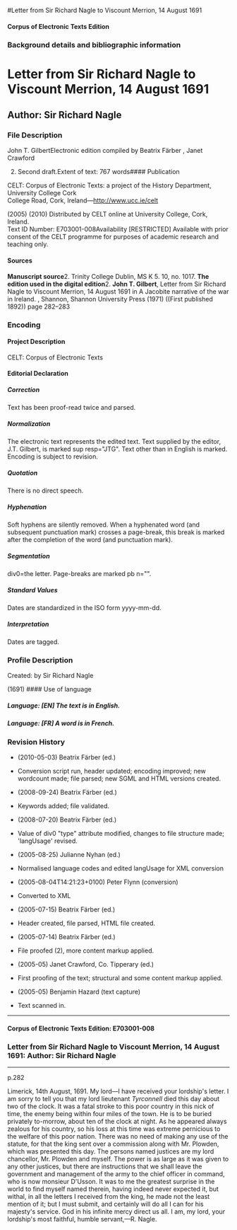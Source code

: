 

#Letter from Sir Richard Nagle to Viscount Merrion, 14 August 1691


<!-- // 
 function footNote(link) {
 openpopup = window.open(link,"openpopup","width=512,height=128,left=256,top=256,resizable=no,scrollbars=1,menubar=1,statusbar=0,toolbar=0");
}
// -->



#### Corpus of Electronic Texts Edition


### Background details and bibliographic information


Letter from Sir Richard Nagle to Viscount Merrion, 14 August 1691
=================================================================


Author: Sir Richard Nagle
-------------------------


### File Description

John T. GilbertElectronic edition compiled by Beatrix Färber , Janet Crawford

 2. Second draft.Extent of text: 767 words#### Publication


CELT: Corpus of Electronic Texts: a project of the History Department, University College Cork  
College Road, Cork, Ireland—http://www.ucc.ie/celt

 (2005) (2010) Distributed by CELT online at University College, Cork, Ireland.  
Text ID Number: E703001-008Availability [RESTRICTED] 
Available with prior consent of the CELT programme for purposes of academic research and teaching only.


#### Sources


**Manuscript source**2. Trinity College Dublin, MS K 5. 10, no. 1017.
**The edition used in the digital edition**2. **John T. Gilbert**, Letter from Sir Richard Nagle to Viscount Merrion, 14 August 1691 in A Jacobite narrative of the war in Ireland. , Shannon, Shannon University Press (1971) ((First published 1892)) page 282–283

### Encoding


#### Project Description


CELT: Corpus of Electronic Texts


#### Editorial Declaration


##### Correction


Text has been proof-read twice and parsed.


##### Normalization


The electronic text represents the edited text. Text supplied by the editor, J.T. Gilbert, is marked sup resp="JTG". Text other than in English is marked. Encoding is subject to revision.


##### Quotation


There is no direct speech.


##### Hyphenation


Soft hyphens are silently removed. When a hyphenated word (and subsequent punctuation mark) crosses a page-break, this break is marked after the completion of the word (and punctuation mark).


##### Segmentation


div0=the letter. Page-breaks are marked pb n="".


##### Standard Values


Dates are standardized in the ISO form yyyy-mm-dd.


##### Interpretation


Dates are tagged.


### Profile Description


Created: by Sir Richard Nagle

 (1691) #### Use of language


##### Language: [EN] The text is in English.


##### Language: [FR] A word is in French.


### Revision History


* (2010-05-03) Beatrix Färber (ed.)

* Conversion script run, header updated; encoding improved; new wordcount made; file parsed; new SGML and HTML versions created.
* (2008-09-24) Beatrix Färber (ed.)

* Keywords added; file validated.
* (2008-07-20) Beatrix Färber (ed.)

* Value of div0 "type" attribute modified, changes to file structure made; 'langUsage' revised.
* (2005-08-25) Julianne Nyhan (ed.)

* Normalised language codes and edited langUsage for XML conversion
* (2005-08-04T14:21:23+0100) Peter Flynn (conversion)

* Converted to XML
* (2005-07-15) Beatrix Färber (ed.)

* Header created, file parsed, HTML file created.
* (2005-07-14) Beatrix Färber (ed.)

* File proofed (2), more content markup applied.
* (2005-05) Janet Crawford, Co. Tipperary (ed.)

* First proofing of the text; structural and some content markup applied.
* (2005-05) Benjamin Hazard (text capture)

* Text scanned in.




---


#### Corpus of Electronic Texts Edition: E703001-008


### Letter from Sir Richard Nagle to Viscount Merrion, 14 August 1691: Author: Sir Richard Nagle




---

p.282


Limerick, 14th August, 1691.
My lord—I have received your lordship's letter. I am sorry to tell you that my lord lieutenant *Tyrconnell* died this day about two of the clock. It was a fatal stroke to this poor country in this nick of time, the enemy being within four miles of the town. He is to be buried privately to-morrow, about ten of the clock at night. As he appeared always zealous for his country, so his loss at this time was extreme pernicious to the welfare of this poor nation. There was no need of making any use of the statute, for that the king sent over a commission along with Mr. Plowden, which was presented this day. The persons named justices are my lord chancellor, Mr. Plowden and myself. The power is as large as it was given to any other justices, but there are instructions that we shall leave the government and management of the army to the chief officer in command, who is now monsieur D'Usson. It was to me the greatest surprise in the world to find myself named therein, having indeed never expected it, but withal, in all the letters I received from the king, he made not the least mention of it; but I must submit, and certainly will do all I can for his majesty's service. God in his infinite mercy direct us all. I am, my lord, your lordship's most faithful, humble servant,—R. Nagle.










